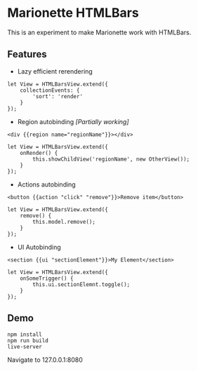 # Marionette HTMLBars

This is an experiment to make Marionette work with HTMLBars.

## Features

- Lazy efficient rerendering 

```
let View = HTMLBarsView.extend({
    collectionEvents: {
        'sort': 'render'
    } 
});
```

- Region autobinding *[Partially working]*

```<div {{region name="regionName"}}></div>``` 
```
let View = HTMLBarsView.extend({
    onRender() {
        this.showChildView('regionName', new OtherView());
    }
});
```

- Actions autobinding 

```<button {{action "click" "remove"}}>Remove item</button>``` 

```
let View = HTMLBarsView.extend({
    remove() {
        this.model.remove();
    } 
});
```


- UI Autobinding 

```<section {{ui "sectionElement"}}>My Element</section>```
```
let View = HTMLBarsView.extend({
    onSomeTrigger() {
        this.ui.sectionElemnt.toggle();
    }
});
```

## Demo
    npm install
    npm run build
    live-server

Navigate to 127.0.0.1:8080 